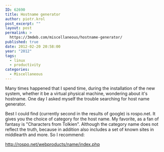 ```yaml
---
ID: 62690
title: Hostname generator
author: piotr.krol
post_excerpt: ""
layout: post
permalink: >
  https://3mdeb.com/miscellaneous/hostname-generator/
published: true
date: 2012-02-20 20:58:00
year: "2012"
tags:
  - linux
  - productivity
categories:
  - Miscellaneous
---
```

Many times happened that I spend time, during the installation of the new
system, whether it be a virtual physical machine, wondering about it's hostname.
One day I asked myself the trouble searching for host name generator.

Best I could find (currently second in the results of google) is rospo.net. It
gives you the choice of category for the host name. My favorite, as a fan of
fantasy is "Characters from Tolkien". Although the category name does not
reflect the truth, because in addition also includes a set of known sites in
middlearth and more. So I recommend:

<http://rospo.net/webproducts/name/index.php>
